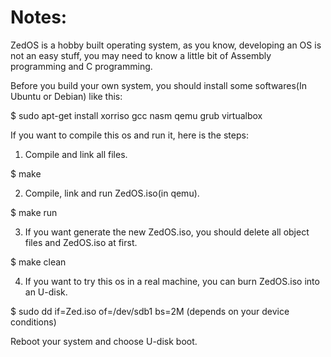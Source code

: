 # Notes:

ZedOS is a hobby built operating system, as you know, developing an OS is not an easy stuff, 
you may need to know a little bit of Assembly programming and C programming.

Before you build your own system, you should install some softwares(In Ubuntu or Debian) like this: 

 $ sudo apt-get install xorriso gcc nasm qemu grub virtualbox

If you want to compile this os and run it, here is the steps:

1. Compile and link all files. 

 $ make 

2. Compile, link and run ZedOS.iso(in qemu). 

 $ make run 

3. If you want generate the new ZedOS.iso, you should delete all object files and ZedOS.iso at first.  

 $ make clean 

4. If you want to try this os in a real machine, you can burn ZedOS.iso into an U-disk. 

 $ sudo dd if=Zed.iso of=/dev/sdb1 bs=2M (depends on your device conditions)
 
 Reboot your system and choose U-disk boot.
 
